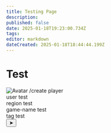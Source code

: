 ```yaml
---
title: Testing Page
description: 
published: false
date: 2025-01-18T19:23:00.734Z
tags: 
editor: markdown
dateCreated: 2025-01-18T18:44:44.199Z
---
```


# Test

<div class="chat-container">
    <div class="chat-bar">
        <img src="https://zoe-discord-bot.ch/img/favicon.ico" alt="Avatar" class="avatar">
        <span class="command-text">/create player</span>
        <div class="parameters">
            <div class="parameter">
                <span class="parameter-label">user</span>
                <span class="parameter-value">test</span>
            </div>
            <div class="parameter">
                <span class="parameter-label">region</span>
                <span class="parameter-value">test</span>
            </div>
            <div class="parameter">
                <span class="parameter-label">game-name</span>
                <span class="parameter-value">test</span>
            </div>
            <div class="parameter">
                <span class="parameter-label">tag</span>
                <span class="parameter-value">test</span>
            </div>
        </div>
        <button class="send-btn">&#10148;</button> 
    </div>
</div>

